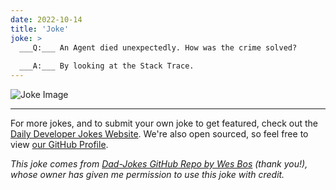 ```yaml
---
date: 2022-10-14
title: 'Joke'
joke: >
  ___Q:___ An Agent died unexpectedly. How was the crime solved?
  
  ___A:___ By looking at the Stack Trace.
---
```



![Joke Image](https://private.xtrp.io/projects/DailyDeveloperJokes/public_image_server/images/5e125947cfb29.png)

---

For more jokes, and to submit your own joke to get featured, check out the [Daily Developer Jokes Website](https://dailydeveloperjokes.github.io/). We're also open sourced, so feel free to view [our GitHub Profile](https://github.com/dailydeveloperjokes).


_This joke comes from [Dad-Jokes GitHub Repo by Wes Bos](https://github.com/wesbos/dad-jokes) (thank you!), whose owner has given me permission to use this joke with credit._

<!--
Joke text:
**Q:** An Agent died unexpectedly. How was the crime solved?

**A:** By looking at the Stack Trace.
 -->


